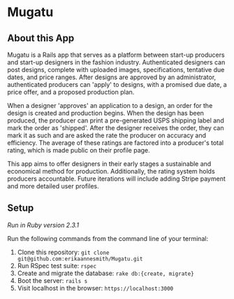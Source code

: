 # Mugatu

## About this App
Mugatu is a Rails app that serves as a platform between start-up producers and start-up designers in the fashion industry. Authenticated designers can post designs, complete with uploaded images, specifications, tentative due dates, and price ranges. After designs are approved by an administrator, authenticated producers can 'apply' to designs, with a promised due date, a price offer, and a proposed production plan.

When a designer 'approves' an application to a design, an order for the design is created and production begins. When the design has been produced, the producer can print a pre-generated USPS shipping label and mark the order as 'shipped'. After the designer receives the order, they can mark it as such and are asked the rate the producer on accuracy and efficiency. The average of these ratings are factored into a producer's total rating, which is made public on their profile page.

This app aims to offer designers in their early stages a sustainable and economical method for production. Additionally, the rating system holds producers accountable. Future iterations will include adding Stripe payment and more detailed user profiles.

## Setup

*Run in Ruby version 2.3.1*

Run the following commands from the command line of your terminal:
1. Clone this repository: 
`git clone git@github.com:erikaannesmith/Mugatu.git`
2. Run RSpec test suite:
`rspec`
3. Create and migrate the database:
`rake db:{create, migrate}`
4. Boot the server:
`rails s`
4. Visit localhost in the browser:
`https://localhost:3000`